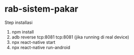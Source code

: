 # rab-sistem-pakar
 
Step installasi
1. npm install
2. adb reverse tcp:8081 tcp:8081 (jika running di real device)
3. npx react-native start
4. npx react-native run-android 

